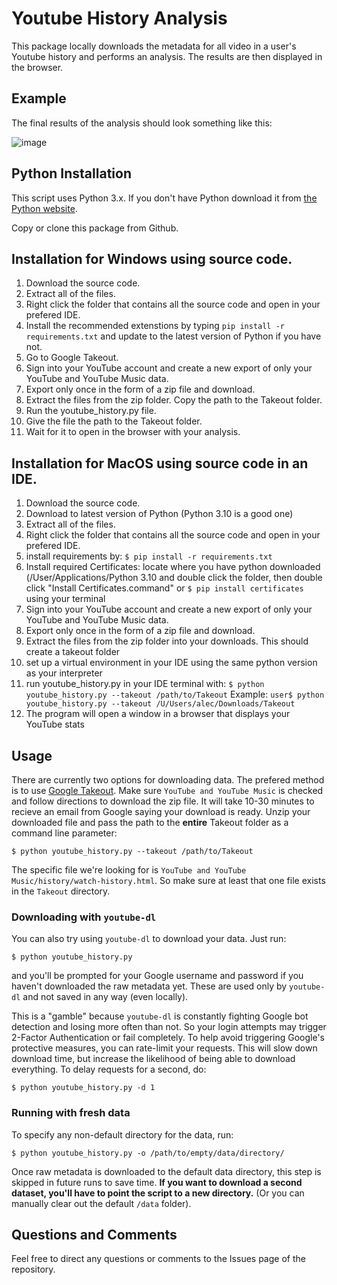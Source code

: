 # Youtube History Analysis

This package locally downloads the metadata for all video in a user's Youtube history and performs an analysis. The results are then displayed in the browser.

## Example

The final results of the analysis should look something like this:

![image](https://user-images.githubusercontent.com/61132056/163987195-307ee99c-b938-4fcc-89c1-34d2963c2d25.png)

## Python Installation
This script uses Python 3.x. If you don't have Python download it from [the Python website](https://www.python.org/).

Copy or clone this package from Github.

## Installation for Windows using source code.
1) Download the source code.
2) Extract all of the files.
3) Right click the folder that contains all the source code and open in your prefered IDE.
4) Install the recommended extenstions by typing `pip install -r requirements.txt` and update to the latest version of Python if you have not.
5) Go to Google Takeout.
6) Sign into your YouTube account and create a new export of only your YouTube and YouTube Music data.
7) Export only once in the form of a zip file and download.
8) Extract the files from the zip folder. Copy the path to the Takeout folder.
9) Run the youtube_history.py file.
10) Give the file the path to the Takeout folder.
11) Wait for it to open in the browser with your analysis.

## Installation for MacOS using source code in an IDE.

1) Download the source code.
2) Download to latest version of Python (Python 3.10 is a good one)
3) Extract all of the files.
4) Right click the folder that contains all the source code and open in your prefered IDE.
5) install requirements by:
    `$ pip install -r requirements.txt`
7) Install required Certificates:
locate where you have python downloaded (/User/Applications/Python 3.10 and double click the folder, then double click "Install Certificates.command" 
or `$ pip install certificates` using your terminal
6) Sign into your YouTube account and create a new export of only your YouTube and YouTube Music data.
7) Export only once in the form of a zip file and download.
8) Extract the files from the zip folder into your downloads. This should create a takeout folder
9) set up a virtual environment in your IDE using the same python version as your interpreter
10) run youtube_history.py in your IDE terminal with:
    `$ python youtube_history.py --takeout /path/to/Takeout`
    Example: `user$ python youtube_history.py --takeout /U/Users/alec/Downloads/Takeout`
10) The program will open a window in a browser that displays your YouTube stats

## Usage

There are currently two options for downloading data.
The prefered method is to use [Google Takeout](https://takeout.google.com/).
Make sure `YouTube and YouTube Music` is checked and follow directions to download the zip file.
It will take 10-30 minutes to recieve an email from Google saying your download is ready.
Unzip your downloaded file and pass the path to the **entire** Takeout folder as a command line parameter:

    $ python youtube_history.py --takeout /path/to/Takeout
    
The specific file we're looking for is `YouTube and YouTube Music/history/watch-history.html`.
So make sure at least that one file exists in the `Takeout` directory.
    
### Downloading with `youtube-dl`
You can also try using `youtube-dl` to download your data.
Just run:

    $ python youtube_history.py

and you'll be prompted for your Google username and password if you haven't downloaded the raw metadata yet.
These are used only by `youtube-dl` and not saved in any way (even locally).

This is a "gamble" because `youtube-dl` is constantly fighting Google bot detection and losing more often than not.
So your login attempts may trigger 2-Factor Authentication or fail completely.
To help avoid triggering Google's protective measures, you can rate-limit your requests.
This will slow down download time, but increase the likelihood of being able to download everything.
To delay requests for a second, do:

    $ python youtube_history.py -d 1

### Running with fresh data

To specify any non-default directory for the data, run:

    $ python youtube_history.py -o /path/to/empty/data/directory/

Once raw metadata is downloaded to the default data directory, this step is skipped in future runs to save time.
**If you want to download a second dataset, you'll have to point the script to a new directory.**
(Or you can manually clear out the default `/data` folder). 

## Questions and Comments

Feel free to direct any questions or comments to the Issues page of the repository.


